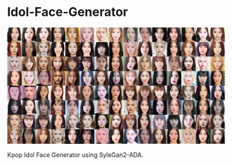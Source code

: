 # Idol-Face-Generator

![fake idol](https://github.com/HadrienDubois/Idol-Face-Generator/blob/main/fakes000336.jpg)

Kpop Idol Face Generator using SyleGan2-ADA.

